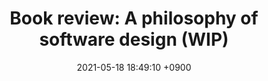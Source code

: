 ---
layout: post
title:  "Book review: A philosophy of software design (WIP)"
date:  2021-05-18 18:49:10 +0900 
categories: jekyll update
comments: true
tag:
  - book
---